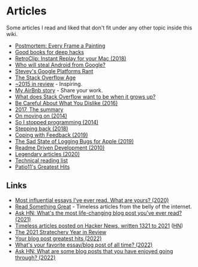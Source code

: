 # Articles

Some articles I read and liked that don't fit under any other topic inside this wiki.

- [Postmortem: Every Frame a Painting](https://medium.com/@tonyszhou/postmortem-1b338537fabc)
- [Good books for deep hacks](https://begriffs.com/posts/2017-04-13-longterm-computing-reading.html)
- [RetroClip: Instant Replay for your Mac (2018)](https://www.realartists.com/blog/retroclip-instant-replay-for-your-mac.html)
- [Who will steal Android from Google?](https://medium.com/@steve.yegge/who-will-steal-android-from-google-af3622b6252e)
- [Stevey's Google Platforms Rant](https://gist.github.com/chitchcock/1281611)
- [The Stack Overflow Age](https://www.joelonsoftware.com/2018/04/06/the-stack-overflow-age/)
- [~2015 in review](https://medium.com/@sebmck/2015-in-review-51ac7035e272) - Inspiring.
- [My AirBnb story](https://medium.com/non-fiction/my-airbnb-story-cafb5cd7fcbe) - Share your work.
- [What does Stack Overflow want to be when it grows up?](https://blog.codinghorror.com/what-does-stack-overflow-want-to-be-when-it-grows-up/)
- [Be Careful About What You Dislike (2016)](http://lucumr.pocoo.org/2016/11/5/be-careful-about-what-you-dislike/)
- [2017, The summary](https://turiphro.nl/writings/2017-summary/)
- [On moving on (2014)](https://ostera.io/essays/LOV-000-on-moving-on.html)
- [So I stopped programming (2014)](https://ostera.io/essays/LOV-001-so-i-stopped-programming.html)
- [Stepping back (2018)](https://write.as/matt/stepping-back)
- [Coping with Feedback (2019)](https://overreacted.io/coping-with-feedback/)
- [The Sad State of Logging Bugs for Apple (2019)](https://www.corbinstreehouse.com/blog/2019/03/the-sad-state-of-logging-bugs-for-apple/)
- [Readme Driven Development (2010)](https://tom.preston-werner.com/2010/08/23/readme-driven-development.html)
- [Legendary articles (2020)](https://wheresvic.net/legendary)
- [Technical reading list](https://linus.zone/technical-reading)
- [Patio11's Greatest Hits](https://www.kalzumeus.com/greatest-hits/)

## Links

- [Most influential essays I've ever read. What are yours? (2020)](https://twitter.com/patrick_oshag/status/1278307221944840193)
- [Read Something Great](https://www.readsomethinggreat.com/) - Timeless articles from the belly of the internet.
- [Ask HN: What's the most life-changing blog post you've ever read? (2021)](https://news.ycombinator.com/item?id=28232165)
- [Timeless articles posted on Hacker News, written 1321 to 2021](https://hn.lindylearn.io/) ([HN](https://news.ycombinator.com/item?id=29605429))
- [The 2021 Stratechery Year in Review](https://stratechery.com/2021/the-2021-stratechery-year-in-review/)
- [Your blog post greatest hits (2022)](https://twitter.com/zachleat/status/1524763302546620417)
- [What's your favorite essay/blog post of all time? (2022)](https://twitter.com/packyM/status/1570113307452792837)
- [Ask HN: What are some blog posts that you have enjoyed going through? (2022)](https://news.ycombinator.com/item?id=33715396)
